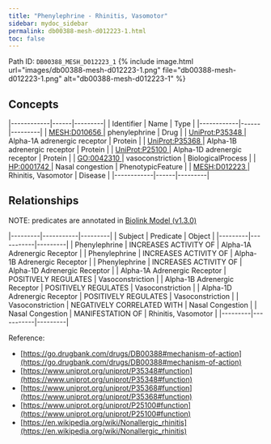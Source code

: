```yaml
---
title: "Phenylephrine - Rhinitis, Vasomotor"
sidebar: mydoc_sidebar
permalink: db00388-mesh-d012223-1.html
toc: false 
---
```



Path ID: `DB00388_MESH_D012223_1`
{% include image.html url="images/db00388-mesh-d012223-1.png" file="db00388-mesh-d012223-1.png" alt="db00388-mesh-d012223-1" %}

## Concepts

|------------|------|---------|
| Identifier | Name | Type    |
|------------|------|---------|
| <a href="https://identifiers.org/MESH:D010656">MESH:D010656 </a> | phenylephrine | Drug |
| <a href="https://identifiers.org/UniProt:P35348">UniProt:P35348 </a> | Alpha-1A adrenergic receptor | Protein |
| <a href="https://identifiers.org/UniProt:P35368">UniProt:P35368 </a> | Alpha-1B adrenergic receptor | Protein |
| <a href="https://identifiers.org/UniProt:P25100">UniProt:P25100 </a> | Alpha-1D adrenergic receptor | Protein |
| <a href="https://identifiers.org/GO:0042310">GO:0042310 </a> | vasoconstriction | BiologicalProcess |
| <a href="https://identifiers.org/HP:0001742">HP:0001742 </a> | Nasal congestion | PhenotypicFeature |
| <a href="https://identifiers.org/MESH:D012223">MESH:D012223 </a> | Rhinitis, Vasomotor | Disease |
|------------|------|---------|

## Relationships


NOTE: predicates are annotated in <a href="https://github.com/biolink/biolink-model/releases/tag/v1.3.0">Biolink Model (v1.3.0)</a>

|---------|-----------|---------|
| Subject | Predicate | Object  |
|---------|-----------|---------|
| Phenylephrine | INCREASES ACTIVITY OF | Alpha-1A Adrenergic Receptor |
| Phenylephrine | INCREASES ACTIVITY OF | Alpha-1B Adrenergic Receptor |
| Phenylephrine | INCREASES ACTIVITY OF | Alpha-1D Adrenergic Receptor |
| Alpha-1A Adrenergic Receptor | POSITIVELY REGULATES | Vasoconstriction |
| Alpha-1B Adrenergic Receptor | POSITIVELY REGULATES | Vasoconstriction |
| Alpha-1D Adrenergic Receptor | POSITIVELY REGULATES | Vasoconstriction |
| Vasoconstriction | NEGATIVELY CORRELATED WITH | Nasal Congestion |
| Nasal Congestion | MANIFESTATION OF | Rhinitis, Vasomotor |
|---------|-----------|---------|

Reference: 
  - [https://go.drugbank.com/drugs/DB00388#mechanism-of-action](https://go.drugbank.com/drugs/DB00388#mechanism-of-action)
  - [https://www.uniprot.org/uniprot/P35348#function](https://www.uniprot.org/uniprot/P35348#function)
  - [https://www.uniprot.org/uniprot/P35368#function](https://www.uniprot.org/uniprot/P35368#function)
  - [https://www.uniprot.org/uniprot/P25100#function](https://www.uniprot.org/uniprot/P25100#function)
  - [https://en.wikipedia.org/wiki/Nonallergic_rhinitis](https://en.wikipedia.org/wiki/Nonallergic_rhinitis)
